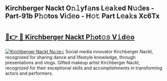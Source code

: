 ## Kirchberger Nackt O𝚗𝚕yf𝚊ns L𝚎a𝚔ed N𝚞𝚍es - Part-91b P𝚑𝚘tos Vi𝚍𝚎o - H𝚘𝚝 Part L𝚎a𝚔s Xc6Tx

# <h2><a href="http://kf3wyc.oniu.top/?m=Kirchberger+Nackt">🔗👉 🔴 Kirchberger Nackt P𝚑ot𝚘𝚜 V𝚒d𝚎o</a></h2>

[![Kirchberger Nackt Nu𝚍e𝚜](https://i.imgur.com/0qMVB7G.gif)](http://kf3wyc.oniu.top/?m=Kirchberger+Nackt)
Social media innovator Kirchberger Nackt, recognized for sharing dance and lifestyle knowledge, through presentations and vlogs. Gifted makeup artist Kirchberger Nackt, recognized for their exceptional skills and accomplishments in transforming actors and performers.  
